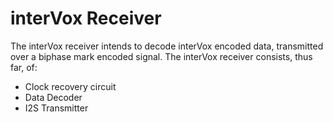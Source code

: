 # interVox Receiver

The interVox receiver intends to decode interVox encoded data, transmitted over a biphase mark encoded signal. The interVox receiver consists, thus far, of: 
  * Clock recovery circuit
  * Data Decoder
  * I2S Transmitter
